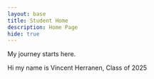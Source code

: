 ```yaml
---
layout: base
title: Student Home 
description: Home Page
hide: true
---
```


My journey starts here. 

Hi my name is Vincent Herranen, Class of 2025